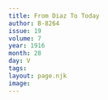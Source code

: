 ```yaml
---
title: From Diaz To Today
author: B-8264
issue: 19
volume: 7
year: 1916
month: 28
day: V
tags:
layout: page.njk
image:
---
```





